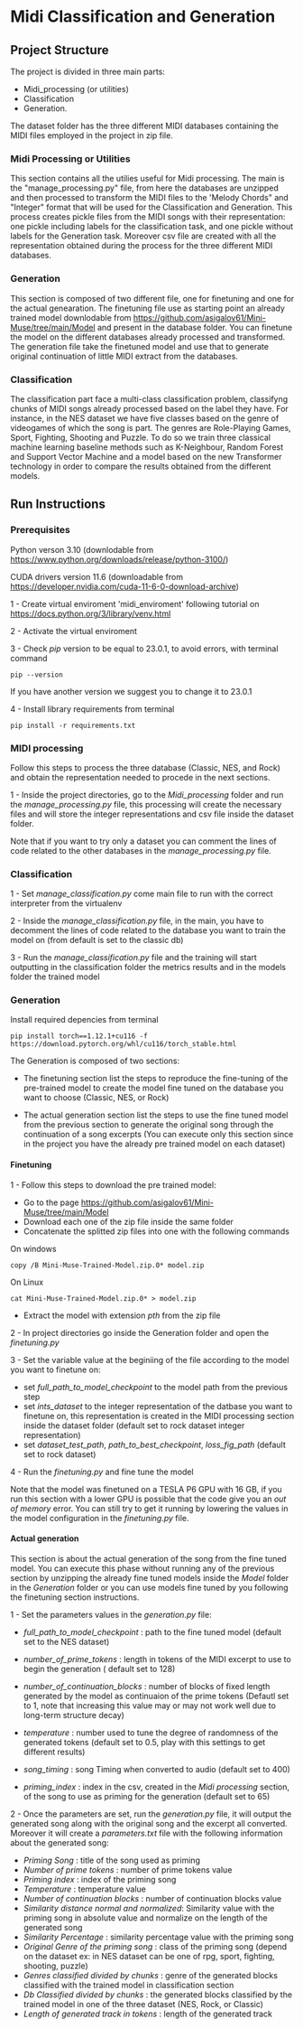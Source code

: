 # Midi Classification and Generation 

## Project Structure

The project is divided in three main parts:

- Midi_processing (or utilities) 
- Classification 
- Generation.
   
The dataset folder has the three different MIDI databases containing the MIDI files employed in the project in zip file. 

### Midi Processing or Utilities

This section contains all the utilies useful for Midi processing. The main is the "manage_processing.py" file, from here the databases are unzipped and then processed to transform the MIDI files to the 'Melody Chords" and "Integer" format that will be used for the Classification and Generation. This process creates pickle files from the MIDI songs with their representation: one pickle including labels for the classification task, and one pickle without labels for the Generation task. Moreover csv file are created with all the representation obtained during the process for the three different MIDI databases.  


### Generation 

This section is composed of two different file, one for finetuning and one for the actual genearation. 
The finetuning file use as starting point an already trained model downlodable from https://github.com/asigalov61/Mini-Muse/tree/main/Model and present in the database folder. You can finetune the model on the different databases already processed and transformed. The generation file take the finetuned model and use that to generate original continuation of little MIDI extract from the databases.

### Classification

The classification part face a multi-class classification problem, classifyng chunks of MIDI songs already processed based on the label they have. For instance, in the NES dataset we have five classes based on the genre of videogames of which the song is part. The genres are Role-Playing Games, Sport, Fighting, Shooting and Puzzle. To do so we train three classical machine learning baseline methods such as K-Neighbour, Random Forest and Support Vector Machine and a model based on the new Transformer technology in order to compare the results obtained from the different models. 

## Run Instructions

### Prerequisites 

Python verson 3.10 (downlodable from https://www.python.org/downloads/release/python-3100/)

CUDA drivers version 11.6 (downloadable from https://developer.nvidia.com/cuda-11-6-0-download-archive)

1 - Create virtual enviroment 'midi_enviroment' following tutorial on https://docs.python.org/3/library/venv.html

2 - Activate the virtual enviroment

3 - Check *pip* version to be equal to 23.0.1, to avoid errors, with terminal command
```console
pip --version
```
If you have another version we suggest you to change it to 23.0.1

4 - Install library requirements from terminal 
```console
pip install -r requirements.txt
```


### MIDI processing

Follow this steps to process the three database (Classic, NES, and Rock) and obtain the representation needed to procede in the next sections.

1 - Inside the project directories, go to the *Midi_processing* folder and run the *manage_processing.py* file, this processing will create the necessary files and will store the integer representations and csv file inside the dataset folder. 

Note that if you want to try only a dataset you can comment the lines of code related to the other databases in the *manage_processing.py* file. 



### Classification 

1 - Set *manage_classification.py* come main file to run with the correct interpreter from the virtualenv

2 - Inside the *manage_classification.py* file, in the main, you have to decomment the lines of code related to the database you want to train the model on (from default is set to the classic db)

3 - Run the *manage_classification.py* file and the training will start outputting in the classification folder the metrics results and in the models folder the trained model



### Generation 

Install required depencies from terminal
```console
pip install torch==1.12.1+cu116 -f https://download.pytorch.org/whl/cu116/torch_stable.html
```

The Generation is composed of two sections: 

- The finetuning section list the steps to reproduce the fine-tuning of the pre-trained model to create the model fine tuned on the database you want to choose (Classic, NES, or Rock)

- The actual generation section list the steps to use the fine tuned model from the previous section to generate the original song through the continuation of a song excerpts (You can execute only this section since in the project you have the already pre trained model on each dataset) 


#### Finetuning 

1 - Follow this steps to download the pre trained model: 

- Go to the page https://github.com/asigalov61/Mini-Muse/tree/main/Model 
- Download each one of the zip file inside the same folder
- Concatenate the splitted zip files into one with the following commands

On windows 
```console
copy /B Mini-Muse-Trained-Model.zip.0* model.zip
```

On Linux 
```console
cat Mini-Muse-Trained-Model.zip.0* > model.zip
```

- Extract the model with extension *pth* from the zip file

2 - In project directories go inside the Generation folder and open the *finetuning.py* 

3 - Set the variable value at the beginiing of the file according to the model you want to finetune on:

- set *full_path_to_model_checkpoint* to the model path from the previous step
- set *ints_dataset* to the integer representation of the datbase you want to finetune on, this representation is created in the MIDI processing section inside the dataset folder (default set to rock dataset integer representation)
- set *dataset_test_path*, *path_to_best_checkpoint*, *loss_fig_path* (default set to rock dataset)

4 - Run the *finetuning.py* and fine tune the model

Note that the model was finetuned on a TESLA P6 GPU with 16 GB, if you run this section with a lower GPU is possible that the code give you an *out of memory* error. You can still try to get it running by lowering the values in the model configuration in the *finetuning.py* file. 



#### Actual generation 

This section is about the actual generation of the song from the fine tuned model. You can execute this phase without running any of the previous section by unzipping the already fine tuned models inside the *Model* folder in the *Generation* folder or you can use models fine tuned by you following the finetuning section instructions. 

1 - Set the parameters values in the *generation.py* file:

- *full_path_to_model_checkpoint* : path to the fine tuned model (default set to the NES dataset)

- *number_of_prime_tokens* : length in tokens of the MIDI excerpt to use to begin the generation  ( default set to 128)

- *number_of_continuation_blocks* : number of blocks of fixed length generated by the model as continuaion of the prime tokens (Defautl set to 1, note that increasing this value may or may not work well due to long-term structure decay) 

- *temperature* : number used to tune the degree of randomness of the generated tokens (default set to 0.5, play with this settings to get different results) 

- *song_timing* : song Timing when converted to audio (default set to 400)

- *priming_index* : index in the csv, created in the *Midi processing* section, of the song to use as priming for the generation (default set to 65)

2 - Once the parameters are set, run the *generation.py* file, it will output the generated song along with the original song and the excerpt all converted. Moreover it will create a *parameters.txt* file with the following information about the generated song:

- *Priming Song* : title of the song used as priming
- *Number of prime tokens* : number of prime tokens value
- *Priming index* : index of the priming song
- *Temperature* : temperature value
- *Number of continuation blocks* : number of continuation blocks value
- *Similarity distance normal and normalized*: Similarity value with the priming song in absolute value and normalize on the length of the generated song
- *Similarity Percentage* : similarity percentage value with the priming song
- *Original Genre of the priming song* : class of the priming song (depend on the dataset ex: in NES dataset can be one of rpg, sport, fighting, shooting, puzzle) 
- *Genres classified divided by chunks* : genre of the generated blocks classified with the trained model in classification section
- *Db Classified divided by chunks* : the generated blocks classified by the trained model in one of the three dataset (NES, Rock, or Classic)
- *Length of generated track in tokens* : length of the generated track



